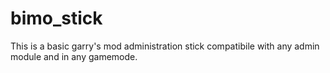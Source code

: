 # bimo_stick
This is a basic garry's mod administration stick compatibile with any admin module and in any gamemode.
